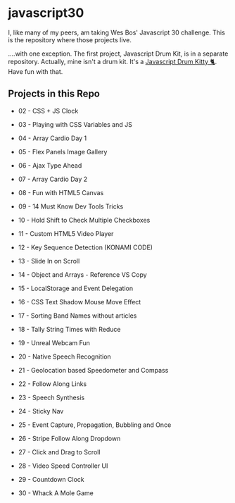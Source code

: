 # javascript30

I, like many of my peers, am taking Wes Bos' Javascript 30 challenge. This is the repository where those projects live.

....with one exception. The first project, Javascript Drum Kit, is in a separate repository. Actually, mine isn't a drum kit. It's a [Javascript Drum Kitty 🐈](https://tinydinosaurs.github.io/javascript-drum-kitty/). Have fun with that.

## Projects in this Repo

* 02 - CSS + JS Clock

* 03 - Playing with CSS Variables and JS

* 04 - Array Cardio Day 1

* 05 - Flex Panels Image Gallery

* 06 - Ajax Type Ahead

* 07 - Array Cardio Day 2

* 08 - Fun with HTML5 Canvas

* 09 - 14 Must Know Dev Tools Tricks

* 10 - Hold Shift to Check Multiple Checkboxes

* 11 - Custom HTML5 Video Player

* 12 - Key Sequence Detection (KONAMI CODE)

* 13 - Slide In on Scroll

* 14 - Object and Arrays - Reference VS Copy

* 15 - LocalStorage and Event Delegation

* 16 - CSS Text Shadow Mouse Move Effect

* 17 - Sorting Band Names without articles

* 18 - Tally String Times with Reduce

* 19 - Unreal Webcam Fun

* 20 - Native Speech Recognition

* 21 - Geolocation based Speedometer and Compass

* 22 - Follow Along Links

* 23 - Speech Synthesis

* 24 - Sticky Nav

* 25 - Event Capture, Propagation, Bubbling and Once

* 26 - Stripe Follow Along Dropdown

* 27 - Click and Drag to Scroll

* 28 - Video Speed Controller UI

* 29 - Countdown Clock

* 30 - Whack A Mole Game
